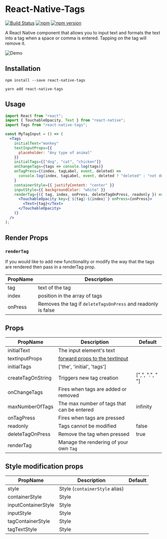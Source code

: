 # React-Native-Tags

[![Build Status](https://travis-ci.org/peterp/react-native-tags.svg?branch=master)](https://travis-ci.org/peterp/react-native-tags)
[![npm](https://img.shields.io/npm/dt/express.svg)](https://www.npmjs.com/package/react-native-tags)
[![npm version](https://badge.fury.io/js/react-native-tags.svg)](https://badge.fury.io/js/react-native-tags)

A React Native component that allows you to input text and formats the text
into a tag when a space or comma is entered. Tapping on the tag will remove it.

![Demo](https://camo.githubusercontent.com/e3d6f3f87e625ad787bda1e7b518307d29d21a23/68747470733a2f2f6d656469612e67697068792e636f6d2f6d656469612f6c34394a5036786c6847723138795a46652f67697068792e676966)

## Installation

```terminal
npm install --save react-native-tags
```

```terminal
yarn add react-native-tags
```

## Usage

```jsx
import React from "react";
import { TouchableOpacity, Text } from "react-native";
import Tags from "react-native-tags";

const MyTagInput = () => (
  <Tags
    initialText="monkey"
    textInputProps={{
      placeholder: "Any type of animal"
    }}
    initialTags={["dog", "cat", "chicken"]}
    onChangeTags={tags => console.log(tags)}
    onTagPress={(index, tagLabel, event, deleted) =>
      console.log(index, tagLabel, event, deleted ? "deleted" : "not deleted")
    }
    containerStyle={{ justifyContent: "center" }}
    inputStyle={{ backgroundColor: "white" }}
    renderTag={({ tag, index, onPress, deleteTagOnPress, readonly }) => (
      <TouchableOpacity key={`${tag}-${index}`} onPress={onPress}>
        <Text>{tag}</Text>
      </TouchableOpacity>
    )}
  />
);
```

## Render Props

### `renderTag`

If you would like to add new functionality or modify the way that the tags are
rendered then pass in a renderTag prop.

| PropName | Description                                                  |
| -------- | ------------------------------------------------------------ |
| tag      | text of the tag                                              |
| index    | position in the array of tags                                |
| onPress  | Removes the tag if `deleteTagsOnPress` and readonly is false |

## Props

| PropName          | Description                                                                                    | Default         |
| ----------------- | ---------------------------------------------------------------------------------------------- | --------------- |
| initialText       | The input element's text                                                                       |                 |
| textInputProps    | [forward props to the textInput](https://facebook.github.io/react-native/docs/textinput#props) |                 |
| initialTags       | ['the', 'initial', 'tags']                                                                     |                 |
| createTagOnString | Triggers new tag creation                                                                      | [",", ".", " "] |
| onChangeTags      | Fires when tags are added or removed                                                           |                 |
| maxNumberOfTags   | The max number of tags that can be entered                                                     | infinity        |
| onTagPress        | Fires when tags are pressed                                                                    |                 |
| readonly          | Tags cannot be modified                                                                        | false           |
| deleteTagOnPress  | Remove the tag when pressed                                                                    | true            |
| renderTag         | Manage the rendering of your own `Tag`                                                         |                 |

## Style modification props

| PropName            | Description                    | Default |
| ------------------- | ------------------------------ | ------- |
| style               | Style (`containerStyle` alias) |         |
| containerStyle      | Style                          |         |
| inputContainerStyle | Style                          |         |
| inputStyle          | Style                          |         |
| tagContainerStyle   | Style                          |         |
| tagTextStyle        | Style                          |         |
